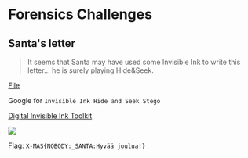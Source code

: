 # Forensics Challenges

## Santa's letter
> It seems that Santa may have used some Invisible Ink to write this letter... he is surely playing Hide&Seek.

[File](challenge.png)

Google for ```Invisible Ink Hide and Seek Stego```

[Digital Invisible Ink Toolkit](http://diit.sourceforge.net/howtos.html)

![](https://i.imgur.com/ymlIlLf.png)

Flag: ```X-MAS{NOBODY:_SANTA:Hyvää joulua!}```

